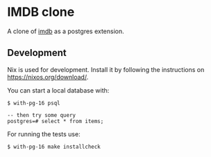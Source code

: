 # IMDB clone

A clone of [imdb](https://www.imdb.com) as a postgres extension.

## Development

Nix is used for development. Install it by following the instructions on https://nixos.org/download/.

You can start a local database with:

```
$ with-pg-16 psql

-- then try some query
postgres=# select * from items;
```

For running the tests use:

```
$ with-pg-16 make installcheck
```
